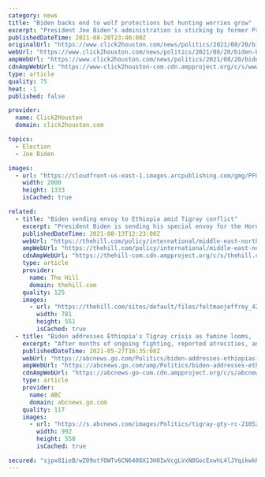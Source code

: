 ```yaml
---
category: news
title: "Biden backs end to wolf protections but hunting worries grow"
excerpt: "President Joe Biden’s administration is sticking by former President Donald Trump's decision to lift protections for gray wolves across most of the U.S. But a top federal wildlife official on Friday told The Associated Press there is growing concern over aggressive hunting and trapping for the animals in the Great Lakes and northern Rocky Mountains."
publishedDateTime: 2021-08-20T23:46:00Z
originalUrl: "https://www.click2houston.com/news/politics/2021/08/20/biden-backs-end-to-wolf-protections-but-hunting-worries-grow/"
webUrl: "https://www.click2houston.com/news/politics/2021/08/20/biden-backs-end-to-wolf-protections-but-hunting-worries-grow/"
ampWebUrl: "https://www.click2houston.com/news/politics/2021/08/20/biden-backs-end-to-wolf-protections-but-hunting-worries-grow/?outputType=amp"
cdnAmpWebUrl: "https://www-click2houston-com.cdn.ampproject.org/c/s/www.click2houston.com/news/politics/2021/08/20/biden-backs-end-to-wolf-protections-but-hunting-worries-grow/?outputType=amp"
type: article
quality: 75
heat: -1
published: false

provider:
  name: Click2Houston
  domain: click2houston.com

topics:
  - Election
  - Joe Biden

images:
  - url: "https://cloudfront-us-east-1.images.arcpublishing.com/gmg/PFQDBFIYQZFDZHCD5M4RWFNZDU.jpg"
    width: 2000
    height: 1333
    isCached: true

related:
  - title: "Biden sending envoy to Ethiopia amid Tigray conflict"
    excerpt: "President Biden is sending his special envoy for the Horn of Africa to Ethiopia amid ongoing fighting in Tigray."
    publishedDateTime: 2021-08-13T12:23:00Z
    webUrl: "https://thehill.com/policy/international/middle-east-north-africa/567714-biden-sending-envoy-to-ethiopia-amid-tigray"
    ampWebUrl: "https://thehill.com/policy/international/middle-east-north-africa/567714-biden-sending-envoy-to-ethiopia-amid-tigray?amp"
    cdnAmpWebUrl: "https://thehill-com.cdn.ampproject.org/c/s/thehill.com/policy/international/middle-east-north-africa/567714-biden-sending-envoy-to-ethiopia-amid-tigray?amp"
    type: article
    provider:
      name: The Hill
      domain: thehill.com
    quality: 125
    images:
      - url: "https://thehill.com/sites/default/files/feltmanjeffrey_42321_gettyimages.jpg"
        width: 781
        height: 551
        isCached: true
  - title: "Biden addresses Ethiopia's Tigray crisis as famine looms, 'large-scale abuses' continue"
    excerpt: "After months of ongoing fighting, reported atrocities, and hindered humanitarian aid, President Joe Biden has finally weighed in directly on the crisis in Ethiopia -- issuing a warning late Wednesday about the \"escalating violence,"
    publishedDateTime: 2021-05-27T16:35:00Z
    webUrl: "https://abcnews.go.com/Politics/biden-addresses-ethiopias-tigray-crisis-famine-looms-large/story?id=77930030"
    ampWebUrl: "https://abcnews.go.com/amp/Politics/biden-addresses-ethiopias-tigray-crisis-famine-looms-large/story?id=77930030"
    cdnAmpWebUrl: "https://abcnews-go-com.cdn.ampproject.org/c/s/abcnews.go.com/amp/Politics/biden-addresses-ethiopias-tigray-crisis-famine-looms-large/story?id=77930030"
    type: article
    provider:
      name: ABC
      domain: abcnews.go.com
    quality: 117
    images:
      - url: "https://s.abcnews.com/images/Politics/tigray-gty-rc-210527_1622120835745_hpMain_16x9_992.jpg"
        width: 992
        height: 558
        isCached: true

secured: "sjpx81ieB/wZ09otfOWTv6CN6406X13H0IwVcgLVxN0GocExwhL4lJYqikwkPaCcsBuK4R5c94+RbBXMGQvNnJuvhLYLr+lSh9KW6YpJjXb6t7OslCQXztMlKNknNFfKLaJD6UTm2QAMnALO+FL4eLGTzHbW+shPEY4ksu9offL8cAaAlgWs3N8Vgj6Iruxjr/hh3TqksGGQWJCqwuhhjDwS2HN4ghaw2K1fkK+VJR0c5VUqcFIGa8Vt3BoxnjiUI7JULFri69Brx8Jbc90FF86ZzSvgzu1R5AbDy5UzGUD+UY4LEkWcw3p78SsBLQEzXHTtkHcw7+pUmf61yE8/Cqco+C072+x0AdMhy16kDMU=;z2i2Mwy1t2PZYxglU2MzOw=="
---
```


